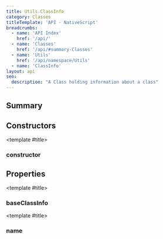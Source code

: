 ```yaml
---
title: Utils.ClassInfo
category: Classes
titleTemplate: 'API - NativeScript'
breadcrumbs: 
  - name: 'API Index'
    href: '/api/'
  - name: 'Classes'
    href: '/api/#summary-Classes'
  - name: 'Utils'
    href: '/api/namespace/Utils'
  - name: 'ClassInfo'
layout: api
seo:
  description: "A Class holding information about a class"
---
```


<!-- This page is auto generated, do not edit manually. -->
<!-- Run "yarn generate:api-docs" to regenerate -->

<script setup lang="ts">
  import { provide } from "vue";
  import API_DATA from "./Utils-ClassInfo.data.json";
  
  provide('API_DATA', API_DATA);
</script>

<APIRefHierarchy v-once />

<APIRefComment commentBase64="eyJibG9ja1RhZ3MiOltdLCJtb2RpZmllclRhZ3MiOnt9LCJzdW1tYXJ5IjpbeyJraW5kIjoidGV4dCIsInRleHQiOiJBIENsYXNzIGhvbGRpbmcgaW5mb3JtYXRpb24gYWJvdXQgYSBjbGFzcyJ9XX0=" v-once />

## <Heading ignore>Summary</Heading>

<APIRefSummary v-once />

## Constructors

<div class="">

<APIRef for="2831" v-once>

<template #title>

### constructor

</template>

</APIRef>

</div>

## Properties

<div class="">

<APIRef for="2834" v-once>

<template #title>

### baseClassInfo

</template>

</APIRef>

</div>

<div class="">

<APIRef for="2833" v-once>

<template #title>

### name

</template>

</APIRef>

</div>
